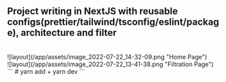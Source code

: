 ## Project writing in NextJS with reusable configs(prettier/tailwind/tsconfig/eslint/package), architecture and filter
<br/> 
![layout](/app/assets/image_2022-07-22_14-32-09.png "Home Page")
<br/> 
![layout](/app/assets/image_2022-07-22_13-41-38.png "Filtration Page")
<br/> 
``` # yarn add + yarn dev ```

 
